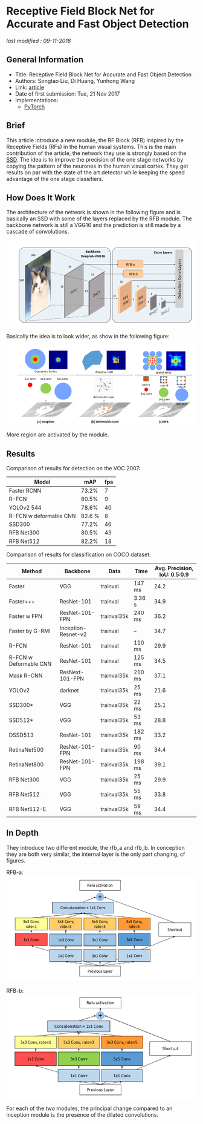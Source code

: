 # Receptive Field Block Net for Accurate and Fast Object Detection

_last modified : 09-11-2018_

## General Information

- Title: Receptive Field Block Net for Accurate and Fast Object Detection
- Authors: Songtao Liu, Di Huang, Yunhong Wang
- Link: [article](https://arxiv.org/abs/1711.07767)
- Date of first submission: Tue, 21 Nov 2017
- Implementations:
    - [PyTorch](https://github.com/ruinmessi/RFBNet)

## Brief

This article introduce a new module, the RF Block (RFB) inspired by the Receptive Fields (RFs) in the human visual systems. This is the main contribution of the article, the network they use is strongly based on the [SSD](https://arxiv.org/abs/1512.02325). The idea is to improve the precision of the one stage networks by copying the pattern of the neurones in the human visual cortex. They get results on par with the state of the art detector while keeping the speed advantage of the one stage classifiers.

## How Does It Work

The architecture of the network is shown in the following figure and is basically an SSD with some of the layers replaced by the RFB module. The backbone network is still a VGG16 and the prediction is still made by a cascade of convolutions.

![RFB Network](https://raw.githubusercontent.com/D3lt4lph4/papers/master/docs/images/imagedetection/rfb/rbf_network.png "RFB Network")

Basically the idea is to look wider, as show in the following figure:

![RFB module activation](https://raw.githubusercontent.com/D3lt4lph4/papers/master/docs/images/imagedetection/rfb/rbf_spatial_precision.png "RFB module activation")

More region are activated by the module.

## Results

Comparison of results for detection on the VOC 2007:

| Model | mAP | fps |
|-------|-----|-----|
| Faster RCNN | 73.2% | 7 |
| R-FCN | 80.5% | 9 |
| YOLOv2 544 | 78.6% | 40 |
| R-FCN w deformable CNN | 82.6 \% | 8 |
| SSD300 | 77.2% | 46 |
| RFB Net300 | 80.5% | 43 |
| RFB Net512 | 82.2% | 18 |

Comparison of results for classification on COCO dataset:

| Method | Backbone | Data | Time | Avg. Precision, IoU: 0.5:0.9 |
|--------|----------|------|------|------------------------------|
| Faster | VGG | trainval |147 ms | 24.2 |
| Faster+++ | ResNet-101 | trainval | 3.36 s | 34.9 |
| Faster w FPN | ResNet-101-FPN | trainval35k | 240 ms | 36.2 |
| Faster by G-RMI | Inception-Resnet-v2 | trainval | – | 34.7 |
| R-FCN | ResNet-101| trainval | 110 ms | 29.9 |
| R-FCN w Deformable CNN  | ResNet-101| trainval | 125 ms | 34.5 |
| Mask R-CNN  | ResNext-101-FPN| trainval35k | 210 ms| 37.1 |
| YOLOv2  | darknet| trainval35k | 25 ms | 21.6 |
| SSD300*  | VGG| trainval35k | 22 ms | 25.1 |
| SSD512*  | VGG| trainval35k | 53 ms | 28.8 |
| DSSD513  | ResNet-101| trainval35k | 182 ms | 33.2 |
| RetinaNet500  | ResNet-101-FPN| trainval35k | 90 ms | 34.4 |
| RetinaNet800 | ResNet-101-FPN| trainval35k | 198 ms | 39.1 |
| RFB Net300 | VGG | trainval35k | 25 ms | 29.9 |
| RFB Net512 | VGG | trainval35k | 55 ms | 33.8 |
| RFB Net512-E | VGG | trainval35k | 59 ms | 34.4 |

## In Depth

They introduce two different module, the rfb_a and rfb_b. In conception they are both very similar, the internal layer is the only part changing, cf figures.

RFB-a:
![RFB module a](https://raw.githubusercontent.com/D3lt4lph4/papers/master/docs/images/imagedetection/rfb/rbf_module_a.png "RFB module a")

RFB-b:
![RFB module activation](https://raw.githubusercontent.com/D3lt4lph4/papers/master/docs/images/imagedetection/rfb/rbf_module_b.png "RFB module b")

For each of the two modules, the principal change compared to an inception module is the presence of the dilated convolutions.